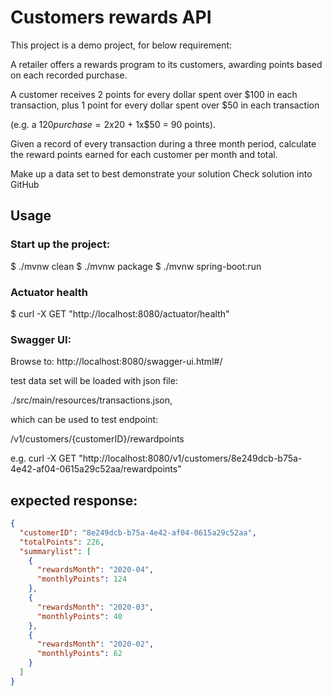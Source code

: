 # Customers rewards API

This project is a demo project, for below requirement:

A retailer offers a rewards program to its customers, awarding points based on each recorded purchase.

A customer receives 2 points for every dollar spent over $100 in each transaction, plus 1 point for every dollar spent over $50 in each transaction

(e.g. a $120 purchase = 2x$20 + 1x$50 = 90 points).

Given a record of every transaction during a three month period, calculate the reward points earned for each customer per month and total.

Make up a data set to best demonstrate your solution
Check solution into GitHub

## Usage

### Start up the project:

$ ./mvnw clean
$ ./mvnw package
$ ./mvnw spring-boot:run

### Actuator health
$ curl -X GET "http://localhost:8080/actuator/health"

### Swagger UI:
Browse to: 
http://localhost:8080/swagger-ui.html#/

test data set will be loaded with json file: 

./src/main/resources/transactions.json,

which can be used to test endpoint: 

/v1/customers/{customerID}/rewardpoints

e.g. curl -X GET "http://localhost:8080/v1/customers/8e249dcb-b75a-4e42-af04-0615a29c52aa/rewardpoints"

expected response:
----
```json
{
  "customerID": "8e249dcb-b75a-4e42-af04-0615a29c52aa",
  "totalPoints": 226,
  "summarylist": [
    {
      "rewardsMonth": "2020-04",
      "monthlyPoints": 124
    },
    {
      "rewardsMonth": "2020-03",
      "monthlyPoints": 40
    },
    {
      "rewardsMonth": "2020-02",
      "monthlyPoints": 62
    }
  ]
}
```